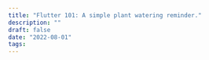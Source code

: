 ```yaml
---
title: "Flutter 101: A simple plant watering reminder."
description: ""
draft: false
date: "2022-08-01"
tags:
---
```

